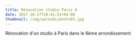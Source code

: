 ```yaml
---
title: Rénovation studio Paris 6
date: 2017-10-17T20:41:51+04:00
thumbnail: /img/uploads/photo03.jpg
---
```

Rénovation d'un studio à Paris dans le 6ème arrondissement
